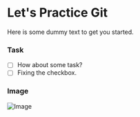 # Let's Practice Git

Here is some dummy text to get you started.

### Task
- [ ] How about some task?
- [ ] Fixing the checkbox.

### Image
![Image](https://www.freecodecamp.org/news/content/images/size/w1000/2020/01/Untitled-design.png "Image")
